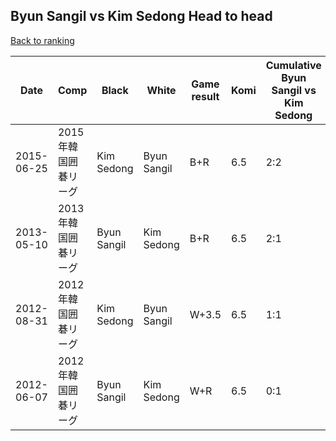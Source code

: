 ## Byun Sangil vs Kim Sedong Head to head

[Back to ranking](../../index.md)




| **Date** | **Comp** | **Black** | **White** | **Game result** | **Komi** | **Cumulative Byun Sangil vs Kim Sedong** | **Byun Sangil streak** | **Kim Sedong streak** | 
| --- | --- | --- | --- | --- | --- | --- | --- | --- |
| 2015-06-25 | 2015年韓国囲碁リーグ | Kim Sedong | Byun Sangil | B+R | 6.5 | 2:2 | 0 | 1 | 
| 2013-05-10 | 2013年韓国囲碁リーグ | Byun Sangil | Kim Sedong | B+R | 6.5 | 2:1 | 2 | 0 | 
| 2012-08-31 | 2012年韓国囲碁リーグ | Kim Sedong | Byun Sangil | W+3.5 | 6.5 | 1:1 | 1 | 0 | 
| 2012-06-07 | 2012年韓国囲碁リーグ | Byun Sangil | Kim Sedong | W+R | 6.5 | 0:1 | 0 | 1 |





